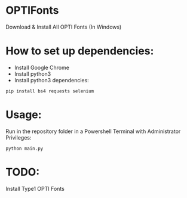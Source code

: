 # OPTIFonts
Download & Install All OPTI Fonts (In Windows)

# How to set up dependencies:
- Install Google Chrome
- Install python3
- Install python3 dependencies:

<code>pip install bs4 requests selenium</code>

# Usage:
Run in the repository folder in a Powershell Terminal with Administrator Privileges:

<code>python main.py</code>

# TODO:
Install Type1 OPTI Fonts

